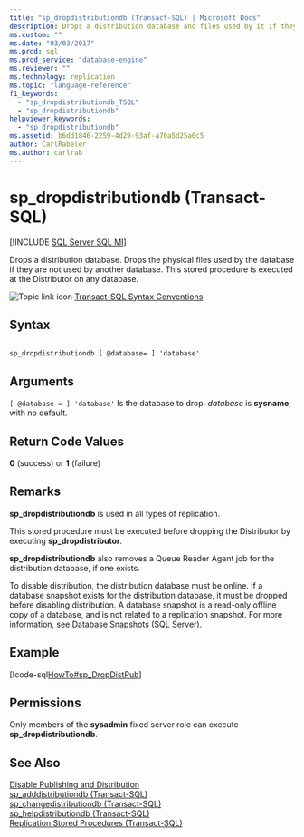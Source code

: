 ```yaml
---
title: "sp_dropdistributiondb (Transact-SQL) | Microsoft Docs"
description: Drops a distribution database and files used by it if they are not used by another database. This stored procedure runs at the Distributor on any database.
ms.custom: ""
ms.date: "03/03/2017"
ms.prod: sql
ms.prod_service: "database-engine"
ms.reviewer: ""
ms.technology: replication
ms.topic: "language-reference"
f1_keywords: 
  - "sp_dropdistributiondb_TSQL"
  - "sp_dropdistributiondb"
helpviewer_keywords: 
  - "sp_dropdistributiondb"
ms.assetid: b6dd1846-2259-4d29-93af-a70a5d25a0c5
author: CarlRabeler
ms.author: carlrab
---
```

# sp_dropdistributiondb (Transact-SQL)
[!INCLUDE [SQL Server SQL MI](../../includes/applies-to-version/sql-asdbmi.md)]

  Drops a distribution database. Drops the physical files used by the database if they are not used by another database. This stored procedure is executed at the Distributor on any database.  
  
 ![Topic link icon](../../database-engine/configure-windows/media/topic-link.gif "Topic link icon") [Transact-SQL Syntax Conventions](../../t-sql/language-elements/transact-sql-syntax-conventions-transact-sql.md)  
  
## Syntax  
  
```  
  
sp_dropdistributiondb [ @database= ] 'database'  
```  
  
## Arguments  
`[ @database = ] 'database'`
 Is the database to drop. *database* is **sysname**, with no default.  
  
## Return Code Values  
 **0** (success) or **1** (failure)  
  
## Remarks  
 **sp_dropdistributiondb** is used in all types of replication.  
  
 This stored procedure must be executed before dropping the Distributor by executing **sp_dropdistributor**.  
  
 **sp_dropdistributiondb** also removes a Queue Reader Agent job for the distribution database, if one exists.  
  
 To disable distribution, the distribution database must be online. If a database snapshot exists for the distribution database, it must be dropped before disabling distribution. A database snapshot is a read-only offline copy of a database, and is not related to a replication snapshot. For more information, see [Database Snapshots &#40;SQL Server&#41;](../../relational-databases/databases/database-snapshots-sql-server.md).  
  
## Example  
 [!code-sql[HowTo#sp_DropDistPub](../../relational-databases/replication/codesnippet/tsql/sp-dropdistributiondb-tr_1.sql)]  
  
## Permissions  
 Only members of the **sysadmin** fixed server role can execute **sp_dropdistributiondb**.  
  
## See Also  
 [Disable Publishing and Distribution](../../relational-databases/replication/disable-publishing-and-distribution.md)   
 [sp_adddistributiondb &#40;Transact-SQL&#41;](../../relational-databases/system-stored-procedures/sp-adddistributiondb-transact-sql.md)   
 [sp_changedistributiondb &#40;Transact-SQL&#41;](../../relational-databases/system-stored-procedures/sp-changedistributiondb-transact-sql.md)   
 [sp_helpdistributiondb &#40;Transact-SQL&#41;](../../relational-databases/system-stored-procedures/sp-helpdistributiondb-transact-sql.md)   
 [Replication Stored Procedures &#40;Transact-SQL&#41;](../../relational-databases/system-stored-procedures/replication-stored-procedures-transact-sql.md)  
  
  
